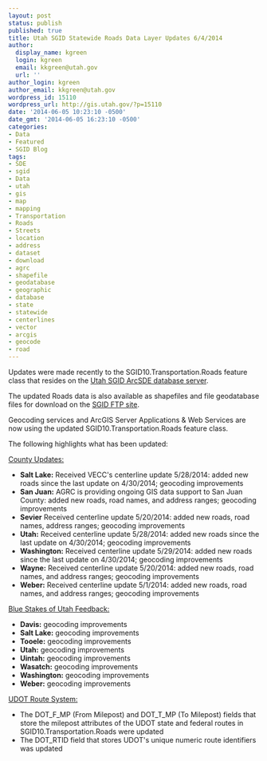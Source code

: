 ```yaml
---
layout: post
status: publish
published: true
title: Utah SGID Statewide Roads Data Layer Updates 6/4/2014
author:
  display_name: kgreen
  login: kgreen
  email: kkgreen@utah.gov
  url: ''
author_login: kgreen
author_email: kkgreen@utah.gov
wordpress_id: 15110
wordpress_url: http://gis.utah.gov/?p=15110
date: '2014-06-05 10:23:10 -0500'
date_gmt: '2014-06-05 16:23:10 -0500'
categories:
- Data
- Featured
- SGID Blog
tags:
- SDE
- sgid
- Data
- utah
- gis
- map
- mapping
- Transportation
- Roads
- Streets
- location
- address
- dataset
- download
- agrc
- shapefile
- geodatabase
- geographic
- database
- state
- statewide
- centerlines
- vector
- arcgis
- geocode
- road
---
```

<p>Updates were made recently to the SGID10.Transportation.Roads feature class that resides on the <a href="http://gis.utah.gov/data/how-to-connect-to-the-sgid-via-sde/">Utah SGID ArcSDE database server</a>.</p>
<p>The updated Roads data is also available as shapefiles and file geodatabase files for download on the <a href="ftp://ftp.agrc.utah.gov/UtahSGID_Vector/UTM12_NAD83/TRANSPORTATION/PackagedData/_Statewide/UtahRoadAndHighwaySystem/">SGID FTP site</a>.</p>
<p>Geocoding services and ArcGIS Server Applications & Web Services are now using the updated SGID10.Transportation.Roads feature class.</p>
<p>The following highlights what has been updated:</p>
<p><span style="text-decoration: underline;">County Updates:</span></p>
<ul>
<li><strong>Salt Lake:</strong> Received VECC's centerline update 5/28/2014: added new roads since the last update on 4/30/2014; geocoding improvements</li>
<li><strong>San Juan:</strong> AGRC is providing ongoing GIS data support to San Juan County: added new roads, road names, and address ranges; geocoding improvements</li>
<li><strong>Sevier</strong> Received centerline update 5/20/2014: added new roads, road names, address ranges; geocoding improvements
<li><strong>Utah:</strong> Received centerline update 5/28/2014: added new roads since the last update on 4/30/2014; geocoding improvements</li>
<li><strong>Washington:</strong> Received centerline update 5/29/2014: added new roads since the last update on 4/30/2014; geocoding improvements</li>
<li><strong>Wayne:</strong> Received centerline update 5/20/2014: added new roads, road names, and address ranges; geocoding improvements</li>
<li><strong>Weber:</strong> Received centerline update 5/1/2014: added new roads, road names, and address ranges; geocoding improvements</li>
</ul>
<p><span style="text-decoration: underline;">Blue Stakes of Utah Feedback:</span></p>
<ul>
<li><strong>Davis:</strong> geocoding improvements</li>
<li><strong>Salt Lake:</strong> geocoding improvements</li>
<li><strong>Tooele:</strong> geocoding improvements</li>
<li><strong>Utah:</strong> geocoding improvements</li>
<li><strong>Uintah:</strong> geocoding improvements</li>
<li><strong>Wasatch:</strong> geocoding improvements</li>
<li><strong>Washington:</strong> geocoding improvements</li>
<li><strong>Weber:</strong> geocoding improvements</li>
</ul>
<p><span style="text-decoration: underline;">UDOT Route System:</span></p>
<ul>
<li>The DOT_F_MP (From Milepost) and DOT_T_MP (To Milepost) fields that store the milepost attributes of the UDOT state and federal routes in SGID10.Transportation.Roads were updated</li>
<li>The DOT_RTID field that stores UDOT's unique numeric route identifiers was updated</li>
</ul>
</ul>
</ul>
